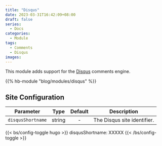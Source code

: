 ```yaml
---
title: "Disqus"
date: 2023-03-31T16:42:09+08:00
draft: false
series:
  - Docs
categories:
  - Module
tags:
  - Comments
  - Disqus
images:
---
```


This module adds support for the [Disqus](https://disqus.com) comments engine.

<!--more-->

{{% hb-module "blog/modules/disqus" %}}

## Site Configuration

| Parameter | Type | Default | Description |
| --------- | :--: | :-----: | ----------- |
| `disqusShortname` | string | - | The Disqus site identifier. |

{{< bs/config-toggle hugo >}}
disqusShortname: XXXXX
{{< /bs/config-toggle >}}
